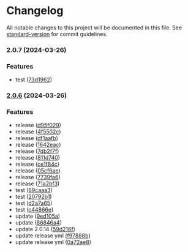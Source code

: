 # Changelog

All notable changes to this project will be documented in this file. See [standard-version](https://github.com/conventional-changelog/standard-version) for commit guidelines.

### 2.0.7 (2024-03-26)


### Features

* test ([73d1962](https://github.com/hellof2e/quark-doc-home/commit/73d19621216bf3817908ec70ede690e9ff908088))

### [2.0.6](https://github.com/hellof2e/quark-doc-home/compare/v2.0.5...v2.0.6) (2024-03-26)


### Features

* release ([d95f029](https://github.com/hellof2e/quark-doc-home/commit/d95f02975fec62517393176d68de988052c32d6f))
* release ([4f5502c](https://github.com/hellof2e/quark-doc-home/commit/4f5502c4cc1c72b6a84387cd70c7e22a7cffaaba))
* release ([df1aafb](https://github.com/hellof2e/quark-doc-home/commit/df1aafb89fa0b0719b3243c44813cbf93561faf0))
* release ([1642eac](https://github.com/hellof2e/quark-doc-home/commit/1642eac8331398b07dcfb96100f4ffcbb4a5c7b4))
* release ([7db2f7f](https://github.com/hellof2e/quark-doc-home/commit/7db2f7f40802418fabe18de8fa695e713dca9bcc))
* release ([811d740](https://github.com/hellof2e/quark-doc-home/commit/811d7409f471cc68aed7714944c551d1b661c80b))
* release ([ce1f84c](https://github.com/hellof2e/quark-doc-home/commit/ce1f84cd3aefc41d6c0ac70e76ad57d834a05a46))
* release ([05cf6ae](https://github.com/hellof2e/quark-doc-home/commit/05cf6ae6cf70226541555a8750abc223148a27ee))
* release ([7739fa6](https://github.com/hellof2e/quark-doc-home/commit/7739fa685b017c777be4718fef19a74ed000c998))
* release ([71a2bf3](https://github.com/hellof2e/quark-doc-home/commit/71a2bf3e574beff6e8b497dd21ab2cd231f138c8))
* test ([69caaa3](https://github.com/hellof2e/quark-doc-home/commit/69caaa330e7607f00cf9b5542c636de89a155043))
* test ([20792b1](https://github.com/hellof2e/quark-doc-home/commit/20792b1877748410c2acdf193943405eb94b15ad))
* test ([d2a7a65](https://github.com/hellof2e/quark-doc-home/commit/d2a7a654ba469f4bf4716b38ef2b4f93619f1006))
* test ([c44866e](https://github.com/hellof2e/quark-doc-home/commit/c44866eb1d903990784bb090b9046cd7c96a6a4f))
* update ([9ed105a](https://github.com/hellof2e/quark-doc-home/commit/9ed105aaae43721ec1f7503edbeeef2196431716))
* update ([86846a4](https://github.com/hellof2e/quark-doc-home/commit/86846a4e646776c1fde20eac5f485db1b6e60775))
* update 2.0.14 ([59d216f](https://github.com/hellof2e/quark-doc-home/commit/59d216ff16f69f98d0e57a59f7fd952c64a38875))
* update release yml ([f97888b](https://github.com/hellof2e/quark-doc-home/commit/f97888bd99f0c9d2473ccba43c9ad02de8c8266b))
* update release yml ([0a72ae8](https://github.com/hellof2e/quark-doc-home/commit/0a72ae8e8f7e19799c90639699fdcf1775785c8a))
